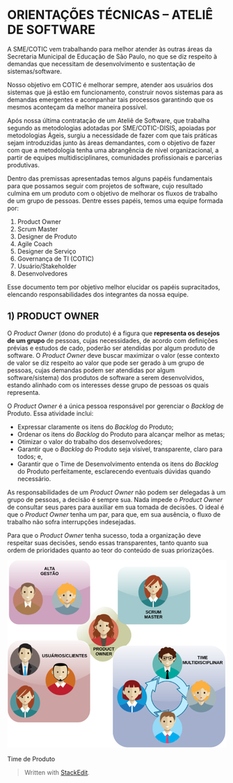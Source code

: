 # ORIENTAÇÕES TÉCNICAS – ATELIÊ DE SOFTWARE

A SME/COTIC vem trabalhando para melhor atender às outras áreas da Secretaria Municipal de Educação de São Paulo, no que se diz respeito à demandas que necessitam de desenvolvimento e sustentação de sistemas/software.

Nosso objetivo em COTIC é melhorar sempre, atender aos usuários dos sistemas que já estão em funcionamento, construir novos sistemas para as demandas emergentes e acompanhar tais processos garantindo que os mesmos aconteçam da melhor maneira possível.

Após nossa última contratação de um Ateliê de Software, que trabalha segundo as metodologias adotadas por SME/COTIC-DISIS, apoiadas por metodologias Ágeis, surgiu a necessidade de fazer com que tais práticas sejam introduzidas junto às áreas demandantes, com o objetivo de fazer com que a metodologia tenha uma abrangência de nível organizacional, a partir de equipes multidisciplinares, comunidades profissionais e parcerias produtivas.

Dentro das premissas apresentadas temos alguns papéis fundamentais para que possamos seguir com projetos de software, cujo resultado culmina em um produto com o objetivo de melhorar os fluxos de trabalho de um grupo de pessoas. Dentre esses papéis, temos uma equipe formada por:

 1. Product Owner
 2. Scrum Master
 3. Designer de Produto
 4. Agile Coach
 5. Designer de Serviço
 6. Governança de TI (COTIC)
 7. Usuário/Stakeholder
 8. Desenvolvedores

Esse documento tem por objetivo melhor elucidar os papéis supracitados, elencando responsabilidades dos integrantes da nossa equipe.

## 1) PRODUCT OWNER

O *Product Owner* (dono do produto) é a figura que **representa os desejos de um grupo** de pessoas, cujas necessidades, de acordo com definições prévias e estudos de cado, poderão ser atendidas por algum produto de software. O *Product Owner* deve buscar maximizar o valor (esse contexto de valor se diz respeito ao valor que pode ser gerado à um grupo de pessoas, cujas demandas podem ser atendidas por algum software/sistema) dos produtos de software a serem desenvolvidos, estando alinhado com os interesses desse grupo de pessoas os quais representa.

O *Product Owner* é a única pessoa responsável por gerenciar o *Backlog* de Produto. Essa atividade inclui:

 - Expressar claramente os itens do *Backlog* do Produto;
 - Ordenar os itens do *Backlog* do Produto para alcançar melhor as metas;
 - Otimizar o valor do trabalho dos desenvolvedores;
 - Garantir que o *Backlog* do Produto seja visível, transparente, claro para todos; e,
 - Garantir que o Time de Desenvolvimento entenda os itens do *Backlog* do Produto perfeitamente, esclarecendo eventuais dúvidas quando necessário.

As responsabilidades de um *Product Owner* não podem ser delegadas à um grupo de pessoas, a decisão é sempre sua. Nada impede o *Product Owner* de consultar seus pares para auxiliar em sua tomada de decisões. O ideal é que o *Product Owner* tenha um par, para que, em sua ausência, o fluxo de trabalho não sofra interrupções indesejadas.

Para que o *Product Owner* tenha sucesso, toda a organização deve respeitar suas decisões, sendo essas transparentes, tanto quanto sua ordem de prioridades quanto ao teor do conteúdo de suas priorizações.

![Time de Produto](./time-de-produto.png)

Time de Produto




> Written with [StackEdit](https://stackedit.io/).
